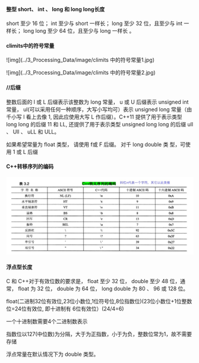 #### 整型 short、 int 、 long 和 long long长度

short 至少 16 位；
int 至少与 short 一样长；
long 至少 32 位，且至少与 int 一样长；
long long 至少 64 位，且至少与 long 一样长 。

#### climits中的符号常量

![img](../3_Processing_Data/image/climits 中的符号常量1.jpg)

![img](../3_Processing_Data/image/climits 中的符号常量2.jpg)

#### //后缀

整数后面的 l 或 L 后缀表示该整数为 long 常量， u 或 U 后缀表示 unsigned int 常量， ul(可以采用任何一种顺序，大写小写均可）表示 unsigned long 常量（由千小写 l 看上去像 1, 因此应使用大写 L 作后缀）。C++11 提供了用于表示类型 long long 的后缀 11 和 LL, 还提供了用于表示类型 unsigned long long 的后缀 ull 、 Ull 、 uLL 和 ULL。

如果希望常量为 float 类型， 请使用 f或 F 后缀。 对千 long double 类 型，可使用 1 或 L 后缀

#### C++转移序列的编码

![img](../3_Processing_Data/image/C++转义序列的编码.jpg)

#### 浮点型长度

C 和 C++对于有效位数的要求是， float 至少 32 位， double 至少 48 位，通常， float 为 32 位， double 为 64 位， long double 为 80 、 96 或 128 位。

float(二进制32位有效位,23位小数位,1位符号位,8位指数位)(23位小数位+1位整数位=24位有效位, 即十进制有 6位有效位）(24/4=6)

一个十进制数需要4个二进制数表示

指数位以127(中位数)为分隔，大于为正指数，小于为负，整数位常为1，故不需要存储

浮点常量在默认情况下为 double 类型。
